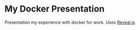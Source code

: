 # My Docker Presentation

Presentation my experience with docker for work.
Uses [Reveal.js](https://github.com/hakimel/reveal.js)
